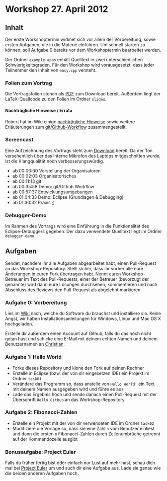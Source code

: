 # Workshop 27. April 2012

## Inhalt

Der erste Workshoptermin widmet sich vor allem der Vorbereitung, sowie ersten Aufgaben, die in die Materie einführen. Um schnell starten zu können, soll Aufgabe 0 bereits vor dem Workshoptermin bearbeitet werden.

Der Ordner `example_apps` enhält Quelltext in zwei unterschiedlichen Schwierigkeitsgraden. Für den Workshop wird vorausgesetzt, dass jeder Teilnehmer den Inhalt von `easy.cpp` versteht.

### Folien zum Vortrag

Die Vortragsfolien stehen als [PDF](https://github.com/downloads/kit-cpp-workshop/workshop-ss12-01/slides.pdf) zum Download bereit. Außerdem liegt der LaTeX-Quellcode zu den Folien im Ordner `slides`.

#### Nachträgliche Hinweise / Errata

Robert hat im Wiki einige [nachträgliche Hinweise](https://github.com/kit-cpp-workshop/workshop-ss12-01/wiki/Nachträgliche-Hinweise) sowie weitere Erläuterungen zum [git/Github-Workflow](https://github.com/kit-cpp-workshop/workshop-ss12-01/wiki/Workflow-mit-Git-und-GitHub) zusammengestellt.

### Screencast

Eine Aufzeichnung des Vortrags steht zum [Download](http://ubuntuone.com/2YXqg8bZq8uxkTOKZX5YU0) bereit. Da der Ton versehentlich über das interne Mikrofon des Laptops mitgeschnitten wurde, ist die Klangqualität noch verbesserungswürdig.

 - ab 00:00:00 Vorstellung der Organisatoren
 - ab 00:02:03 Organisatorisches 
 - ab 00:11:13 git
 - ab 00:35:58 Demo: git/Github Workflow
 - ab 00:57:37 Entwicklungsumgebungen
 - ab 01:04:33 Demo: Eclipse (Grundlagen & Debugging)
 - ab 01:30:32 Praxis ;)

### Debugger-Demo

Im Rahmen des Vortrags wird eine Einführung in die Funktionalität des Eclipse-Debuggers gegeben. Der dazu verwendete Quelltext liegt im Ordner `debugger-demo`

## Aufgaben

Sendet, nachdem ihr alle Aufgaben abgearbeitet habt, einen Pull-Request an das Workshop-Repository. Stellt sicher, dass ihr vorher alle eure Änderungen in euren Fork übertragen habt. Nennt euren Workshop-Betreuer im Text des Pull-Requests, einer der Betreuer (bevorzugt der genannte) wird dann eure Lösungen durchsehen, kommentieren und nach Abschluss des Reviews den Pull-Request als abgelehnt markieren.

### Aufgabe 0: Vorbereitung

Lies im [Wiki](https://github.com/kit-cpp-workshop/workshop-ss12-01/wiki) nach, welche du Software du brauchst und installiere sie. Keine Angst, wir haben Installationsanleitungen für Windows, Linux und Mac OS X hochgeladen.

Erstelle dir außerdem einen Account auf Github, falls du das noch nicht getan hast und schicke eine E-Mail mit deinem echten Namen und deinem Benutzernamen an [Christian](mailto:christian.kaeser@student.kit.edu).


### Aufgabe 1: Hello World

 - Forke dieses Repository und klone den Fork auf deinen Rechner
 - Erstelle in Eclipse (bzw. der von dir eingesetzen IDE) ein Projekt im Ordner `task01`
 - Verändere das Programm so, dass anstelle von `Hello World!` ein Text mit deinem Namen ausgegeben wird und führe es aus
 - Lade das Ergebnis hoch und sende danach einen Pull-Request mit der Überschrift `Hello Github` an das Workshop-Repository

### Aufgabe 2: Fibonacci-Zahlen

 - Erstelle ein Projekt mit der von dir verwendeten IDE im Ordner `task02`
 - Modifiziere die Vorlage so, dass sie eine Zahl `n` vom Benutzer einliest und dann die ersten `n` Fibonacci-Zahlen durch Zeilenumbrüche getrennt auf der Kommandozeile ausgibt


### Bonusaufgabe: Project Euler

Falls du früher fertig bist oder einfach nur Lust auf mehr hast, schau dich mal bei [Project Euler](http://projecteuler.net/) um und such dir eine Aufgabe aus. Lade sie genau wie die beiden anderen Aufgaben hoch.
